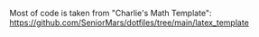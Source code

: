 Most of code is taken from "Charlie's Math Template": https://github.com/SeniorMars/dotfiles/tree/main/latex_template